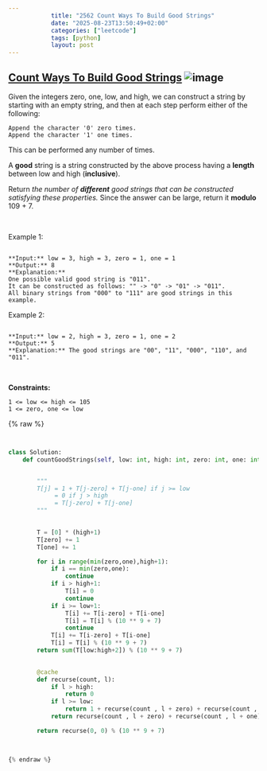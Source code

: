 ```yaml
---
            title: "2562 Count Ways To Build Good Strings"
            date: "2025-08-23T13:50:49+02:00"
            categories: ["leetcode"]
            tags: [python]
            layout: post
---
```

            
## [Count Ways To Build Good Strings](https://leetcode.com/problems/count-ways-to-build-good-strings) ![image](https://img.shields.io/badge/Difficulty-Medium-orange)

Given the integers zero, one, low, and high, we can construct a string by starting with an empty string, and then at each step perform either of the following:

	Append the character '0' zero times.
	Append the character '1' one times.

This can be performed any number of times.

A **good** string is a string constructed by the above process having a **length** between low and high (**inclusive**).

Return *the number of **different** good strings that can be constructed satisfying these properties.* Since the answer can be large, return it **modulo** 109 + 7.

 

Example 1:

```

**Input:** low = 3, high = 3, zero = 1, one = 1
**Output:** 8
**Explanation:** 
One possible valid good string is "011". 
It can be constructed as follows: "" -> "0" -> "01" -> "011". 
All binary strings from "000" to "111" are good strings in this example.

```

Example 2:

```

**Input:** low = 2, high = 3, zero = 1, one = 2
**Output:** 5
**Explanation:** The good strings are "00", "11", "000", "110", and "011".

```

 

**Constraints:**

	1 <= low <= high <= 105
	1 <= zero, one <= low

{% raw %}


```python


class Solution:
    def countGoodStrings(self, low: int, high: int, zero: int, one: int) -> int:


        """
        T[j] = 1 + T[j-zero] + T[j-one] if j >= low
             = 0 if j > high
             = T[j-zero] + T[j-one]
        """

        
        T = [0] * (high+1)
        T[zero] += 1
        T[one] += 1

        for i in range(min(zero,one),high+1):
            if i == min(zero,one):
                continue
            if i > high+1:
                T[i] = 0
                continue
            if i >= low+1:
                T[i] += T[i-zero] + T[i-one]
                T[i] = T[i] % (10 ** 9 + 7)
                continue
            T[i] += T[i-zero] + T[i-one]
            T[i] = T[i] % (10 ** 9 + 7)
        return sum(T[low:high+2]) % (10 ** 9 + 7)
            

        @cache
        def recurse(count, l):
            if l > high:
                return 0
            if l >= low:
                return 1 + recurse(count , l + zero) + recurse(count , l + one) 
            return recurse(count , l + zero) + recurse(count , l + one)

        return recurse(0, 0) % (10 ** 9 + 7)
        


{% endraw %}
```
